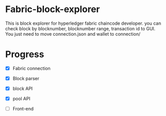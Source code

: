 # Fabric-block-explorer
This is block explorer for hyperledger fabric chaincode developer. you can check block by blocknumber, blocknumber range, transaction id to GUI.  
You just need to move connection.json and wallet to connection/  

# Progress

- [x] Fabric connection
- [x] Block parser
- [x] block API
- [x] pool API
- [ ] Front-end

